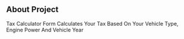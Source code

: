 ## About Project 

Tax Calculator Form Calculates Your Tax Based On Your Vehicle Type, Engine Power And Vehicle Year
